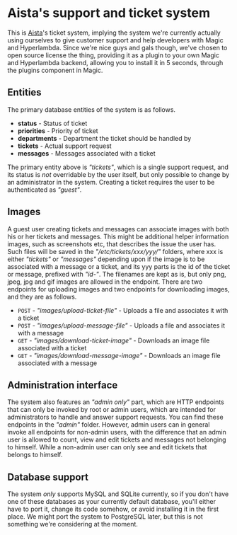 # Aista's support and ticket system

This is [Aista](https://aista.com)'s ticket system, implying the system we're currently
actually using ourselves to give customer support and help developers with Magic and Hyperlambda.
Since we're nice guys and gals though, we've chosen to open source license the thing,
providing it as a plugin to your own Magic and Hyperlambda backend, allowing you to install it
in 5 seconds, through the plugins component in Magic.

## Entities

The primary database entities of the system is as follows.

* __status__ - Status of ticket
* __priorities__ - Priority of ticket
* __departments__ - Department the ticket should be handled by
* __tickets__ - Actual support request
* __messages__ - Messages associated with a ticket

The primary entity above is _"tickets"_, which is a single support request, and its status
is _not_ overridable by the user itself, but only possible to change by an administrator
in the system. Creating a ticket requires the user to be authenticated as _"guest"_.

## Images

A guest user creating tickets and messages can associate images with both his or her tickets and
messages. This might be additional helper information images, such as screenshots etc, that
describes the issue the user has. Such files will be saved in the _"/etc/tickets/xxx/yyy/"_ folders,
where xxx is either _"tickets"_ or _"messages"_ depending upon if the image is to be associated
with a message or a ticket, and its yyy parts is the id of the ticket or message, prefixed with
_"id-"_. The filenames are kept as is, but only png, jpeg, jpg and gif images are allowed in
the endpoint. There are two endpoints for uploading images and two endpoints for downloading
images, and they are as follows.

* `POST` - _"images/upload-ticket-file"_ - Uploads a file and associates it with a ticket
* `POST` - _"images/upload-message-file"_ - Uploads a file and associates it with a message
* `GET` - _"images/download-ticket-image"_ - Downloads an image file associated with a ticket
* `GET` - _"images/download-message-image"_ - Downloads an image file associated with a message

## Administration interface

The system also features an _"admin only"_ part, which are HTTP endpoints that can only
be invoked by root or admin users, which are intended for administrators to handle and answer
support requests. You can find these endpoints in the _"admin"_ folder. However, admin users
can in general invoke all endpoints for non-admin users, with the difference that an admin
user is allowed to count, view and edit tickets and messages not belonging to himself. While
a non-admin user can only see and edit tickets that belongs to himself.

## Database support

The system _only_ supports MySQL and SQLite currently, so if you don't have one of these databases
as your currently default database, you'll either have to port it, change its code somehow, or avoid
installing it in the first place. We might port the system to PostgreSQL later, but this is not
something we're considering at the moment.
